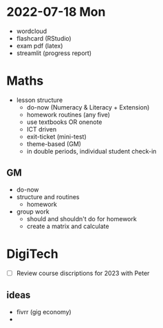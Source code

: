 # 2022-07-18 Mon


- wordcloud
- flashcard (RStudio)
- exam pdf (latex)
- streamlit (progress report)


# Maths
- lesson structure
	- do-now (Numeracy & Literacy + Extension)
	- homework routines (any five)
	- use textbooks OR onenote
	- ICT driven
	- exit-ticket (mini-test)
	- theme-based (GM)
	- in double periods, individual student check-in


## GM
- do-now
- structure and routines
	- homework
- group work
	- should and shouldn't do for homework
	- create a matrix and calculate 

# DigiTech
- [ ] Review course discriptions for 2023 with Peter

## ideas
- fivrr (gig economy)
- 


